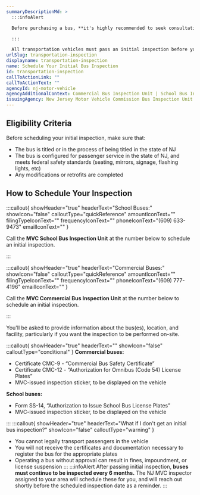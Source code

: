 ```yaml
---
summaryDescriptionMd: >
  :::infoAlert

  Before purchasing a bus, **it's highly recommended to seek consultation from a transportation specialist or licensed NJ bus dealer.** This will ensure that your bus can be legally operated within the state of NJ.

  :::

  All transportation vehicles must pass an initial inspection before you register them for Omnibus (code 54) or s1/s2 plates.
urlSlug: transportation-inspection
displayname: transportation-inspection
name: Schedule Your Initial Bus Inspection
id: transportation-inspection
callToActionLink: ""
callToActionText: ""
agencyId: nj-motor-vehicle
agencyAdditionalContext: Commercial Bus Inspection Unit | School Bus Inspection Unit
issuingAgency: New Jersey Motor Vehicle Commission Bus Inspection Unit
---
```

## Eligibility Criteria

Before scheduling your initial inspection, make sure that:

* The bus is titled or in the process of being titled in the state of NJ
* The bus is configured for passenger service in the state of NJ, and meets federal safety standards (seating, mirrors, signage, flashing lights, etc)
* Any modifications or retrofits are completed

## How to Schedule Your Inspection

:::callout{ showHeader="true" headerText="School Buses:" showIcon="false" calloutType="quickReference" amountIconText="" filingTypeIconText="" frequencyIconText="" phoneIconText="(609) 633-9473" emailIconText="" }

Call the **MVC School Bus Inspection Unit** at the number below to schedule an initial inspection.

:::

:::callout{ showHeader="true" headerText="Commercial Buses:" showIcon="false" calloutType="quickReference" amountIconText="" filingTypeIconText="" frequencyIconText="" phoneIconText="(609) 777-4196" emailIconText="" }

Call the **MVC Commercial Bus Inspection Unit** at the number below to schedule an initial inspection.

:::

You'll be asked to provide information about the bus(es), location, and facility, particularly if you want the inspection to be performed on-site.

:::callout{ showHeader="true" headerText="" showIcon="false" calloutType="conditional" }
**Commercial buses:**

* Certificate CMC-9 - “Commercial Bus Safety Certificate”
* Certificate CMC-12 - “Authorization for Omnibus (Code 54) License Plates”
* MVC-issued inspection sticker, to be displayed on the vehicle


**School buses:**

* Form SS-14, “Authorization to Issue School Bus License Plates”
* MVC-issued inspection sticker, to be displayed on the vehicle


:::
:::callout{ showHeader="true" headerText="What if I don't get an initial bus inspection?" showIcon="false" calloutType="warning" }

* You cannot legally transport passengers in the vehicle
* You will not receive the certificates and documentation necessary to register the bus for the appropriate plates
* Operating a bus without approval can result in fines, impoundment, or license suspension
  :::
  :::infoAlert
  After passing initial inspection, **buses must continue to be inspected every 6 months.** The NJ MVC inspector assigned to your area will schedule these for you, and will reach out shortly before the scheduled inspection date as a reminder.
  :::